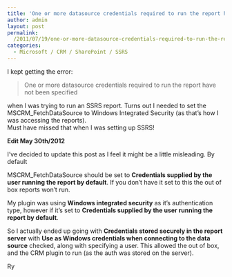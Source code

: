 ```yaml
---
title: 'One or more datasource credentials required to run the report have not been specified - SoapException'
author: admin
layout: post
permalink: 
  /2011/07/19/one-or-more-datasource-credentials-required-to-run-the-report-have-not-been-specified-soapexception/
categories:
  - Microsoft / CRM / SharePoint / SSRS
---
```



I kept getting the error:

>One or more datasource credentials required to run the report have not been specified
 
when I was trying to run an SSRS report. Turns out I needed to set the MSCRM_FetchDataSource to Windows Integrated Security (as that’s how I was accessing the reports).  
Must have missed that when I was setting up SSRS!

**Edit May 30th/2012**

I’ve decided to update this post as I feel it might be a little misleading. By default 

MSCRM_FetchDataSource should be set to **Credentials supplied by the user running the report by default**. If you don’t have it set to this the out of box reports won’t run.

My plugin was using **Windows integrated security** as it’s authentication type, however if it’s set to **Credentials supplied by the user running the report by default**.

So I actually ended up going with **Credentials stored securely in the report server** with **Use as Windows credentials when connecting to the data source** checked, along with specifying a user. This allowed the out of box, and the CRM plugin to run (as the auth was stored on the server).

Ry